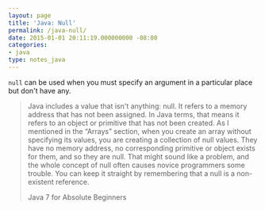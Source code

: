 ```yaml
---
layout: page
title: 'Java: Null'
permalink: /java-null/
date: 2015-01-01 20:11:19.000000000 -08:00
categories:
- java
type: notes_java
---
```


`null` can be used when you must specify an argument in a particular place but don't have any.

> Java includes a value that isn't anything: null. It refers to a memory address that has not been assigned. In Java terms, that means it refers to an object or primitive that has not been created. As I mentioned in the “Arrays” section, when you create an array without specifying its values, you are creating a collection of null values. They have no memory address, no corresponding primitive or object exists for them, and so they are null. That might sound like a problem, and the whole concept of null often causes novice programmers some trouble. You can keep it straight by remembering that a null is a non-existent reference.
>
> Java 7 for Absolute Beginners
